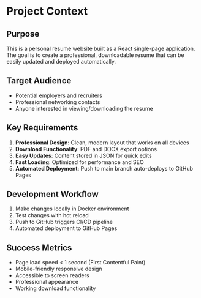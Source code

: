 # Project Context

## Purpose
This is a personal resume website built as a React single-page application. The goal is to create a professional, downloadable resume that can be easily updated and deployed automatically.

## Target Audience
- Potential employers and recruiters
- Professional networking contacts
- Anyone interested in viewing/downloading the resume

## Key Requirements
1. **Professional Design**: Clean, modern layout that works on all devices
2. **Download Functionality**: PDF and DOCX export options
3. **Easy Updates**: Content stored in JSON for quick edits
4. **Fast Loading**: Optimized for performance and SEO
5. **Automated Deployment**: Push to main branch auto-deploys to GitHub Pages

## Development Workflow
1. Make changes locally in Docker environment
2. Test changes with hot reload
3. Push to GitHub triggers CI/CD pipeline
4. Automated deployment to GitHub Pages

## Success Metrics
- Page load speed < 1 second (First Contentful Paint)
- Mobile-friendly responsive design
- Accessible to screen readers
- Professional appearance
- Working download functionality